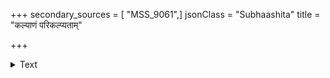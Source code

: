 +++
secondary_sources = [ "MSS_9061",]
jsonClass = "Subhaashita"
title = "कल्याणं परिकल्प्यताम्"

+++

<details><summary>Text</summary>

कल्याणं परिकल्प्यतां पिककुले रोहन्तु वाञ्छाप्तयो हंसानामुदयोऽस्तु पूर्णशशिनः स्ताद्भद्रमिन्दीवरे।  
इत्युद्बाष्यवधूगिरः प्रतिपदं संपूरयन्त्यान्तिके कान्तः प्रस्थितिकल्पितोपकरणः सख्या भृशं वारितः॥
</details>
